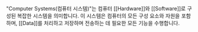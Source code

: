 "Computer Systems(컴퓨터 시스템)"는 컴퓨터 [[Hardware]]와 [[Software]]로 구성된 복잡한 시스템을 의미합니다. 이 시스템은 컴퓨터의 모든 구성 요소와 자원을 포함하며, [[Data]]를 처리하고 저장하며 전송하는 데 필요한 모든 기능을 수행합니다.
